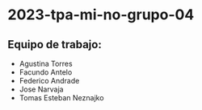 # 2023-tpa-mi-no-grupo-04

## Equipo de trabajo: 
- Agustina Torres
- Facundo Antelo
- Federico Andrade
- Jose Narvaja
- Tomas Esteban Neznajko
  
